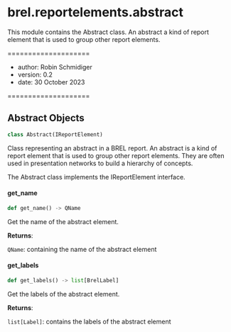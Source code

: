 <a id="brel.reportelements.abstract"></a>

# brel.reportelements.abstract

This module contains the Abstract class. An abstract a kind of report element that is used to group other report elements.

====================

- author: Robin Schmidiger
- version: 0.2
- date: 30 October 2023

====================

<a id="brel.reportelements.abstract.Abstract"></a>

## Abstract Objects

```python
class Abstract(IReportElement)
```

Class representing an abstract in a BREL report. An abstract is a kind of report element that is used to group other report elements.
They are often used in presentation networks to build a hierarchy of concepts.

The Abstract class implements the IReportElement interface.

<a id="brel.reportelements.abstract.Abstract.get_name"></a>

#### get\_name

```python
def get_name() -> QName
```

Get the name of the abstract element.

**Returns**:

`QName`: containing the name of the abstract element

<a id="brel.reportelements.abstract.Abstract.get_labels"></a>

#### get\_labels

```python
def get_labels() -> list[BrelLabel]
```

Get the labels of the abstract element.

**Returns**:

`list[Label]`: contains the labels of the abstract element

